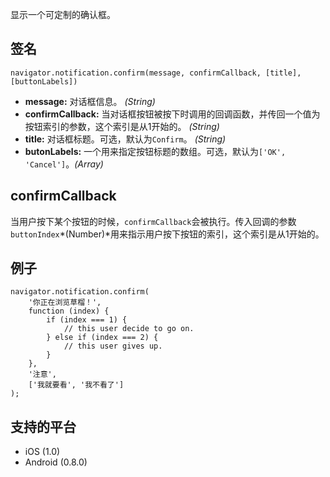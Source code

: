 

显示一个可定制的确认框。

## 签名

```
navigator.notification.confirm(message, confirmCallback, [title], [buttonLabels])
```
* **message:** 对话框信息。 *(String)*
* **confirmCallback:** 当对话框按钮被按下时调用的回调函数，并传回一个值为按钮索引的参数，这个索引是从1开始的。 *(String)*
* **title:** 对话框标题。可选，默认为`Confirm`。 *(String)*
* **butonLabels:** 一个用来指定按钮标题的数组。可选，默认为`['OK', 'Cancel']`。*(Array)*

## confirmCallback

当用户按下某个按钮的时候，`confirmCallback`会被执行。传入回调的参数`buttonIndex`*(Number)*用来指示用户按下按钮的索引，这个索引是从1开始的。

## 例子

```
navigator.notification.confirm(
	'你正在浏览草榴！',
	function (index) {
		if (index === 1) {
			// this user decide to go on.
		} else if (index === 2) {
			// this user gives up.
		}
	},
	'注意',
	['我就要看', '我不看了']
);
```

## 支持的平台

* iOS (1.0)
* Android (0.8.0)
